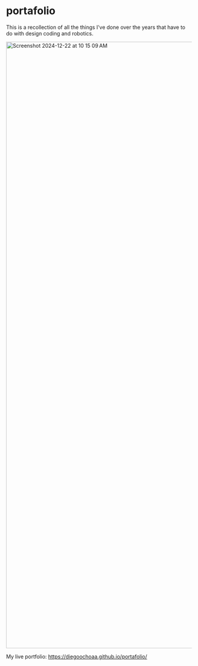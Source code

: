 # portafolio
This is a recollection of all the things I've done over the years that have to do with design coding and robotics.

<img width="1645" alt="Screenshot 2024-12-22 at 10 15 09 AM" src="https://github.com/user-attachments/assets/fcb2ad75-22b2-433d-8ffb-e9a9cf0e98f8" />

My live portfolio: https://diegoochoaa.github.io/portafolio/
